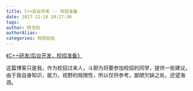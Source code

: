 ```yaml
---
title: C++后台开发 -- 校招准备
date: 2017-12-18 10:27:30
tags:
author: 陈文科
authorAlias: 
categories: 校招经验
---
```

[《C++研发/后台开发，校招准备》](http://chenwenke.cn/blog/2017/11/26/ready-for-Cpp-recruit/)

这篇博客只是我，作为校招过来人，斗胆为将要参加校招的同学，提供一些建议。由于我自身知识，能力，视野的局限性，所以仅供参考。鄙陋欠缺之处，还望海涵。